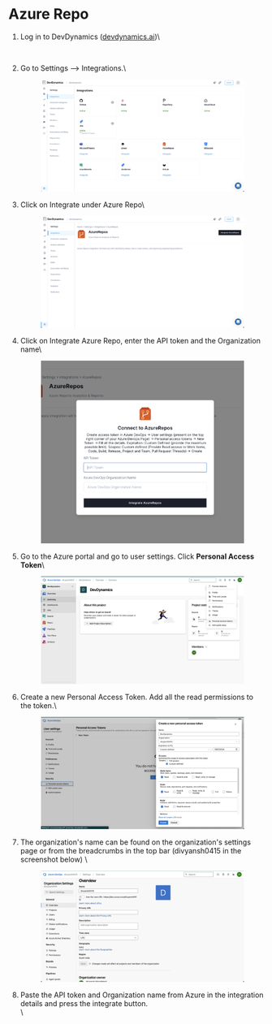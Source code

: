 # Azure Repo



1.  Log in to DevDynamics ([devdynamics.ai](https://devdynamics.ai/))\


    <figure><img src="https://lh5.googleusercontent.com/6w20F89Of7kNQXM6X2te6Ne87CgxGwcWKX2OJCxQJ2Hc-lFRExGjvDjsj33cefVpaR8_uT0eqPvn8ZgeuKMOVDWSekWo-VCwWo43R1RiO8_-qgZh_Lv2kjZCvfBy7fk66sPJxnYXwZL1bD03yDY3wtg" alt=""><figcaption></figcaption></figure>


2.  Go to Settings --> Integrations.\


    <figure><img src="../.gitbook/assets/image (2) (2).png" alt=""><figcaption></figcaption></figure>


3.  Click on Integrate under Azure Repo\


    <figure><img src="../.gitbook/assets/image (6) (2).png" alt=""><figcaption></figcaption></figure>


4.  Click on Integrate Azure Repo, enter the API token and the Organization name\


    <figure><img src="../.gitbook/assets/image (15) (1).png" alt=""><figcaption></figcaption></figure>


5.  Go to the Azure portal and go to user settings. Click **Personal Access Token**\


    <figure><img src="../.gitbook/assets/image (9) (1) (1).png" alt=""><figcaption></figcaption></figure>


6.  Create a new Personal Access Token. Add all the read permissions to the token.\


    <figure><img src="../.gitbook/assets/image (4) (1) (1) (1).png" alt=""><figcaption></figcaption></figure>


7.  The organization's name can be found on the organization's settings page or from the breadcrumbs in the top bar (divyansh0415 in the screenshot below) \


    <figure><img src="../.gitbook/assets/image (32) (1).png" alt=""><figcaption></figcaption></figure>
8. Paste the API token and Organization name from Azure in the integration details and press the integrate button. \
   \





